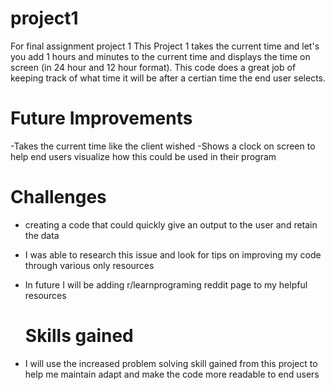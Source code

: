 # project1
For final assignment project 1
This Project 1 takes the current time and let's you add 1 hours and minutes to the current time and displays the time on screen (in 24 hour and 12 hour format). This code does a great job of keeping track of what time it will be after a certian time the end user selects.


# Future Improvements
  -Takes the current time like the client wished
  -Shows a clock on screen to help end users visualize how this could be used in their program


  # Challenges
  - creating a code that could quickly give an output to the user and retain the data
  - I was able to research this issue and look for tips on improving my code through various only resources
  - In future I will be adding r/learnprograming reddit page to my helpful resources

    # Skills gained
  - I will use the increased problem solving skill gained from this project to help me maintain adapt and make the code more readable to end users
